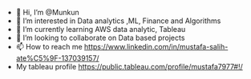 - 👋 Hi, I’m @Munkun
- 👀 I’m interested in Data analytics ,ML, Finance and Algorithms
- 🌱 I’m currently learning AWS data analytic, Tableau
- 💞️ I’m looking to collaborate on Data based projects
- 📫 How to reach me https://www.linkedin.com/in/mustafa-salih-ate%C5%9F-137039157/
- My tableau profile https://public.tableau.com/profile/mustafa7977#!/

